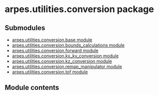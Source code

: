 # arpes.utilities.conversion package

## Submodules

  - [arpes.utilities.conversion.base
    module](arpes.utilities.conversion.base)
  - [arpes.utilities.conversion.bounds\_calculations
    module](arpes.utilities.conversion.bounds_calculations)
  - [arpes.utilities.conversion.forward
    module](arpes.utilities.conversion.forward)
  - [arpes.utilities.conversion.kx\_ky\_conversion
    module](arpes.utilities.conversion.kx_ky_conversion)
  - [arpes.utilities.conversion.kz\_conversion
    module](arpes.utilities.conversion.kz_conversion)
  - [arpes.utilities.conversion.remap\_manipulator
    module](arpes.utilities.conversion.remap_manipulator)
  - [arpes.utilities.conversion.tof
    module](arpes.utilities.conversion.tof)

## Module contents
